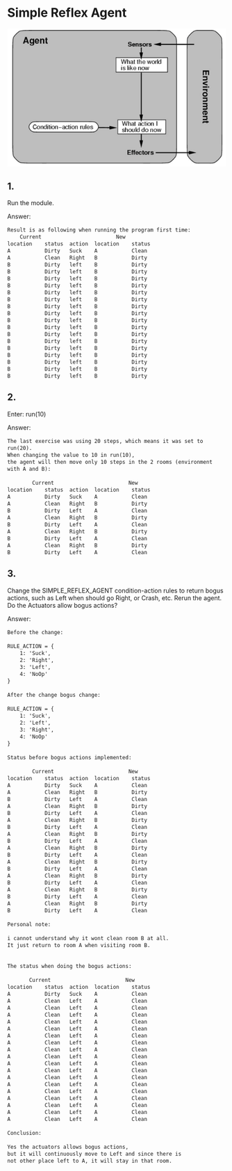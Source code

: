 # Simple Reflex Agent

![alt text](img/tda.png "Table Driven / Simple Reflex Agent")

## 1. 
Run the module. 

Answer:
    
    Result is as following when running the program first time:
        Current                        New
    location    status  action  location    status
    A           Dirty   Suck    A           Clean   
    A           Clean   Right   B           Dirty   
    B           Dirty   left    B           Dirty   
    B           Dirty   left    B           Dirty   
    B           Dirty   left    B           Dirty   
    B           Dirty   left    B           Dirty   
    B           Dirty   left    B           Dirty   
    B           Dirty   left    B           Dirty   
    B           Dirty   left    B           Dirty   
    B           Dirty   left    B           Dirty   
    B           Dirty   left    B           Dirty   
    B           Dirty   left    B           Dirty   
    B           Dirty   left    B           Dirty   
    B           Dirty   left    B           Dirty   
    B           Dirty   left    B           Dirty   
    B           Dirty   left    B           Dirty   
    B           Dirty   left    B           Dirty   
    B           Dirty   left    B           Dirty   
    B           Dirty   left    B           Dirty 

## 2. 
Enter: run(10)

Answer:
    
    The last exercise was using 20 steps, which means it was set to run(20).
    When changing the value to 10 in run(10), 
    the agent will then move only 10 steps in the 2 rooms (environment with A and B):
        
            Current                        New
    location    status  action  location    status
    A           Dirty   Suck    A           Clean   
    A           Clean   Right   B           Dirty   
    B           Dirty   Left    A           Clean   
    A           Clean   Right   B           Dirty   
    B           Dirty   Left    A           Clean   
    A           Clean   Right   B           Dirty   
    B           Dirty   Left    A           Clean   
    A           Clean   Right   B           Dirty   
    B           Dirty   Left    A           Clean  
    

## 3. 
Change the SIMPLE_REFLEX_AGENT condition-action rules to return bogus actions, such as Left when
should go Right, or Crash, etc. Rerun the agent. Do the
Actuators allow bogus actions? 

Answer:

    Before the change:
    
    RULE_ACTION = {
        1: 'Suck',
        2: 'Right',
        3: 'Left',
        4: 'NoOp'
    }
    
    After the change bogus change:
    
    RULE_ACTION = {
        1: 'Suck',
        2: 'Left',
        3: 'Right',
        4: 'NoOp'
    }
    
    Status before bogus actions implemented:
    
            Current                        New
    location    status  action  location    status
    A           Dirty   Suck    A           Clean   
    A           Clean   Right   B           Dirty   
    B           Dirty   Left    A           Clean   
    A           Clean   Right   B           Dirty   
    B           Dirty   Left    A           Clean   
    A           Clean   Right   B           Dirty   
    B           Dirty   Left    A           Clean   
    A           Clean   Right   B           Dirty   
    B           Dirty   Left    A           Clean   
    A           Clean   Right   B           Dirty   
    B           Dirty   Left    A           Clean   
    A           Clean   Right   B           Dirty   
    B           Dirty   Left    A           Clean   
    A           Clean   Right   B           Dirty   
    B           Dirty   Left    A           Clean   
    A           Clean   Right   B           Dirty   
    B           Dirty   Left    A           Clean   
    A           Clean   Right   B           Dirty   
    B           Dirty   Left    A           Clean 
    
    Personal note: 
    
    i cannot understand why it wont clean room B at all. 
    It just return to room A when visiting room B.
    
    
    The status when doing the bogus actions:
    
           Current                        New
    location    status  action  location    status
    A           Dirty   Suck    A           Clean   
    A           Clean   Left    A           Clean   
    A           Clean   Left    A           Clean   
    A           Clean   Left    A           Clean   
    A           Clean   Left    A           Clean   
    A           Clean   Left    A           Clean   
    A           Clean   Left    A           Clean   
    A           Clean   Left    A           Clean   
    A           Clean   Left    A           Clean   
    A           Clean   Left    A           Clean   
    A           Clean   Left    A           Clean   
    A           Clean   Left    A           Clean   
    A           Clean   Left    A           Clean   
    A           Clean   Left    A           Clean   
    A           Clean   Left    A           Clean   
    A           Clean   Left    A           Clean   
    A           Clean   Left    A           Clean   
    A           Clean   Left    A           Clean   
    A           Clean   Left    A           Clean 
    
    Conclusion:
    
    Yes the actuators allows bogus actions, 
    but it will continuously move to Left and since there is 
    not other place left to A, it will stay in that room.